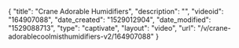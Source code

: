 {
    "title": "Crane Adorable Humidifiers",
    "description": "",
    "videoid": "164907088",
    "date_created": "1529012904",
    "date_modified": "1529088713",
    "type": "captivate",
    "layout": "video",
    "url": "\/v\/crane-adorablecoolmisthumidifiers-v2\/164907088"
}